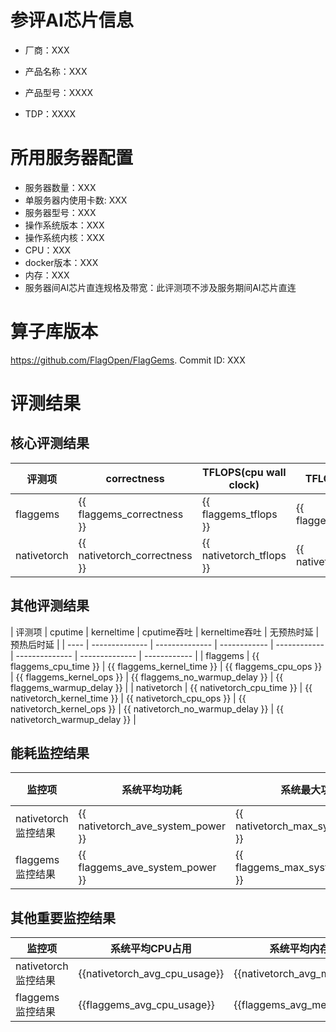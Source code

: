 # 参评AI芯片信息

* 厂商：XXX


* 产品名称：XXX
* 产品型号：XXXX
* TDP：XXXX

# 所用服务器配置

* 服务器数量：XXX
* 单服务器内使用卡数: XXX
* 服务器型号：XXX
* 操作系统版本：XXX
* 操作系统内核：XXX
* CPU：XXX
* docker版本：XXX
* 内存：XXX
* 服务器间AI芯片直连规格及带宽：此评测项不涉及服务期间AI芯片直连

# 算子库版本

https://github.com/FlagOpen/FlagGems. Commit ID: XXX

# 评测结果

## 核心评测结果

| 评测项  | correctness | TFLOPS(cpu wall clock) | TFLOPS(kernel clock) | FU(FLOPS Utilization)-cputime | FU-kerneltime |
| ---- | -------------- | -------------- | ------------ | ------ | ----- |
| flaggems | {{ flaggems_correctness }}    | {{ flaggems_tflops }}       | {{ flaggems_kernel_clock}}        | {{ flaggems_fu_cputime }} | {{ flaggems_kerneltime }} |
| nativetorch | {{ nativetorch_correctness }}    | {{ nativetorch_tflops }}      | {{ nativetorch_kernel_clock}}      | {{ nativetorch_fu_cputime }}      | {{ nativetorch_kerneltime }}    |

## 其他评测结果

| 评测项  | cputime | kerneltime | cputime吞吐 | kerneltime吞吐 | 无预热时延 | 预热后时延 |
| ---- | -------------- | -------------- | ------------ | ------------ | -------------- | -------------- | ------------ |
| flaggems | {{ flaggems_cpu_time }}       | {{ flaggems_kernel_time }}        | {{ flaggems_cpu_ops }} | {{ flaggems_kernel_ops }} | {{ flaggems_no_warmup_delay }} | {{ flaggems_warmup_delay }} |
| nativetorch | {{ nativetorch_cpu_time }}       | {{ nativetorch_kernel_time }}        | {{ nativetorch_cpu_ops }} | {{ nativetorch_kernel_ops }} | {{ nativetorch_no_warmup_delay }} | {{ nativetorch_warmup_delay }} |

## 能耗监控结果

| 监控项  | 系统平均功耗  | 系统最大功耗  | 系统功耗标准差 | 单机TDP | 单卡平均功耗 | 单卡最大功耗 | 单卡功耗标准差 | 单卡TDP |
| ---- | ------- | ------- | ------- | ----- | ------------ | ------------ | ------------- | ----- |
| nativetorch监控结果 | {{ nativetorch_ave_system_power }} | {{ nativetorch_max_system_power }} | {{ nativetorch_system_power_stddev }}   | /     | {{ nativetorch_single_card_avg_power }}       | {{ nativetorch_single_card_max_power}}      | {{ nativetorch_single_card_power_stddev}}        | {{ nativetorch_single_card_tdp}}  |
| flaggems监控结果 | {{ flaggems_ave_system_power }} | {{ flaggems_max_system_power }} | {{ flaggems_system_power_stddev }}   | /     | {{ flaggems_single_card_avg_power }}       | {{ flaggems_single_card_max_power}}      | {{ flaggems_single_card_power_stddev}}        | {{ flaggems_single_card_tdp}}  |

## 其他重要监控结果

| 监控项  | 系统平均CPU占用 | 系统平均内存占用 | 单卡平均温度 | 单卡最大显存占用 |
| ---- | --------- | -------- | ------------ | -------------- |
| nativetorch监控结果 | {{nativetorch_avg_cpu_usage}}    | {{nativetorch_avg_mem_usage}}   | {{nativetorch_single_card_avg_temp}}       | {{nativetorch_max_gpu_memory_usage_per_card}}        |
| flaggems监控结果 | {{flaggems_avg_cpu_usage}}    | {{flaggems_avg_mem_usage}}   | {{flaggems_single_card_avg_temp}}       | {{flaggems_max_gpu_memory_usage_per_card}}        |
